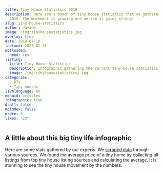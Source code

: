 ```yaml
---
title: Tiny House Statistics 2018
description: Here are a bunch of tiny house statistics that we gathered for
  2018. The movement is growing and we see it going strong!
slug: tiny-house-statistics
author: davidm
image: /img/tinyhousestatistics.jpg
overlay: true
date: 2018-07-10
lastmod: 2025-02-11
notloaded:
  need: Yes
listing:
  title: Tiny House Statistics
  description: Infographic gathering the current tiny house statistics.
  image: /img/tinyhousestatistics2.jpg
categories:
  - DIY
  - Tiny houses
i18nlanguage: en
menuid: articles
infographic: true
draft: false
noindex: false
ordre: 0
likes: "23"
---
```

## A little about this big tiny life infographic

Here are some stats gathered by our experts. We [scraped data](https://www.scraperapi.com/web-scraping/) through various sources. We found the average price of a tiny home by collecting all listings from top tiny house listing sources and calculating the average. It is stunning to see the tiny house movement by the numbers.

<div class="iframe-container" style="padding-top: 685%">
    <iframe frameborder="0" scrolling="no" src="https://create.piktochart.com/embed/31093409-new-piktochart" allowfullscreen></iframe>
</div>